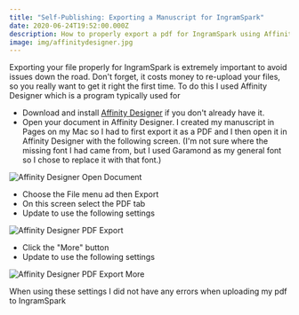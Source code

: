 ```yaml
---
title: "Self-Publishing: Exporting a Manuscript for IngramSpark"
date: 2020-06-24T19:52:00.000Z
description: How to properly export a pdf for IngramSpark using Affinity Designer
image: img/affinitydesigner.jpg
---
```

Exporting your file properly for IngramSpark is extremely important to avoid issues down the road. Don't forget, it costs money to re-upload your files, so you really want to get it right the first time. To do this I used Affinity Designer which is a program typically used for 

* Download and install [Affinity Designer](https://affinity.serif.com/en-us/designer/) if you don't already have it.
* Open your document in Affinity Designer. I created my manuscript in Pages on my Mac so I had to first export it as a PDF and I then open it in Affinity Designer with the following screen. (I'm not sure where the missing font I had came from, but I used Garamond as my general font so I chose to replace it with that font.)

![Affinity Designer Open Document](img/ingramsparkopen.png "Affinity Designer Open Document")

* Choose the File menu ad then Export
* On this screen select the PDF tab
* Update to use the following settings

![Affinity Designer PDF Export](img/ingramspark1.png "Affinity Designer PDF Export")

* Click the "More" button
* Update to use the following settings

![Affinity Designer PDF Export More](img/ingramspark2.png "Affinity Designer PDF Export More")

When using these settings I did not have any errors when uploading my pdf to IngramSpark